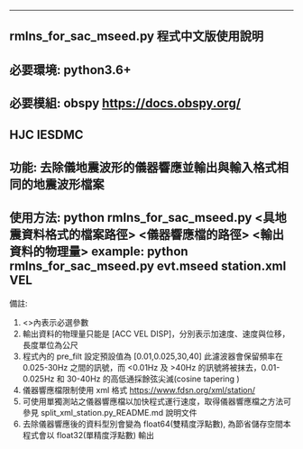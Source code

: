 ----------------------------------------------------------------------------------------------------
rmIns_for_sac_mseed.py 程式中文版使用說明
----------------------------------------------------------------------------------------------------
必要環境:
python3.6+
----------------------------------------------------------------------------------------------------
必要模組:
obspy https://docs.obspy.org/
----------------------------------------------------------------------------------------------------
HJC
IESDMC
----------------------------------------------------------------------------------------------------
功能:
去除儀地震波形的儀器響應並輸出與輸入格式相同的地震波形檔案
----------------------------------------------------------------------------------------------------
使用方法:
python rmIns_for_sac_mseed.py <具地震資料格式的檔案路徑> <儀器響應檔的路徑> <輸出資料的物理量>
example: python rmIns_for_sac_mseed.py evt.mseed station.xml VEL
----------------------------------------------------------------------------------------------------
備註:
1. <>內表示必選參數
2. 輸出資料的物理量只能是 [ACC VEL DISP]，分別表示加速度、速度與位移，長度單位為公尺
3. 程式內的 pre_filt 設定預設值為 [0.01,0.025,30,40] 此濾波器會保留頻率在 0.025-30Hz 之間的訊號，而 <0.01Hz 及 >40Hz 的訊號將被抹去，0.01-0.025Hz 和 30-40Hz 的高低通採餘弦尖滅(cosine tapering	)
4. 儀器響應檔限制使用 xml 格式 https://www.fdsn.org/xml/station/
5. 可使用單獨測站之儀器響應檔以加快程式運行速度，取得儀器響應檔之方法可參見 split_xml_station.py_README.md 說明文件
6. 去除儀器響應後的資料型別會變為 float64(雙精度浮點數), 為節省儲存空間本程式會以 float32(單精度浮點數) 輸出
